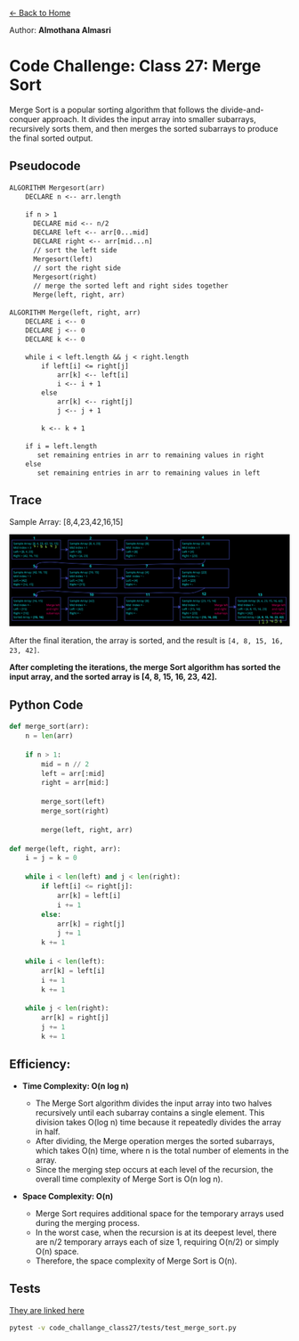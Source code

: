 [&leftarrow; Back to Home](../README.md)

Author: **Almothana Almasri**

# Code Challenge: Class 27: Merge Sort

Merge Sort is a popular sorting algorithm that follows the divide-and-conquer approach. It divides the input array into smaller subarrays, recursively sorts them, and then merges the sorted subarrays to produce the final sorted output.

## Pseudocode

```pseudocode 
ALGORITHM Mergesort(arr)
    DECLARE n <-- arr.length

    if n > 1
      DECLARE mid <-- n/2
      DECLARE left <-- arr[0...mid]
      DECLARE right <-- arr[mid...n]
      // sort the left side
      Mergesort(left)
      // sort the right side
      Mergesort(right)
      // merge the sorted left and right sides together
      Merge(left, right, arr)

ALGORITHM Merge(left, right, arr)
    DECLARE i <-- 0
    DECLARE j <-- 0
    DECLARE k <-- 0

    while i < left.length && j < right.length
        if left[i] <= right[j]
            arr[k] <-- left[i]
            i <-- i + 1
        else
            arr[k] <-- right[j]
            j <-- j + 1

        k <-- k + 1

    if i = left.length
       set remaining entries in arr to remaining values in right
    else
       set remaining entries in arr to remaining values in left
```

## Trace

Sample Array: [8,4,23,42,16,15]

![Alt text](../assets/CC_27.png)

After the final iteration, the array is sorted, and the result is `[4, 8, 15, 16, 23, 42]`.

**After completing the iterations, the merge Sort algorithm has sorted the input array, and the sorted array is [4, 8, 15, 16, 23, 42].**

## Python Code

```python
def merge_sort(arr):
    n = len(arr)
    
    if n > 1:
        mid = n // 2
        left = arr[:mid]
        right = arr[mid:]
        
        merge_sort(left)
        merge_sort(right)
        
        merge(left, right, arr)

def merge(left, right, arr):
    i = j = k = 0

    while i < len(left) and j < len(right):
        if left[i] <= right[j]:
            arr[k] = left[i]
            i += 1
        else:
            arr[k] = right[j]
            j += 1
        k += 1

    while i < len(left):
        arr[k] = left[i]
        i += 1
        k += 1

    while j < len(right):
        arr[k] = right[j]
        j += 1
        k += 1
```

## Efficiency:

- **Time Complexity: O(n log n)**
  - The Merge Sort algorithm divides the input array into two halves recursively until each subarray contains a single element. This division takes O(log n) time because it repeatedly divides the array in half.
  - After dividing, the Merge operation merges the sorted subarrays, which takes O(n) time, where n is the total number of elements in the array.
  - Since the merging step occurs at each level of the recursion, the overall time complexity of Merge Sort is O(n log n).


- **Space Complexity: O(n)**
  - Merge Sort requires additional space for the temporary arrays used during the merging process.
  - In the worst case, when the recursion is at its deepest level, there are n/2 temporary arrays each of size 1, requiring O(n/2) or simply O(n) space.
  - Therefore, the space complexity of Merge Sort is O(n).

## Tests

[They are linked here](tests/test_merge_sort.py)

```bash
pytest -v code_challange_class27/tests/test_merge_sort.py
```